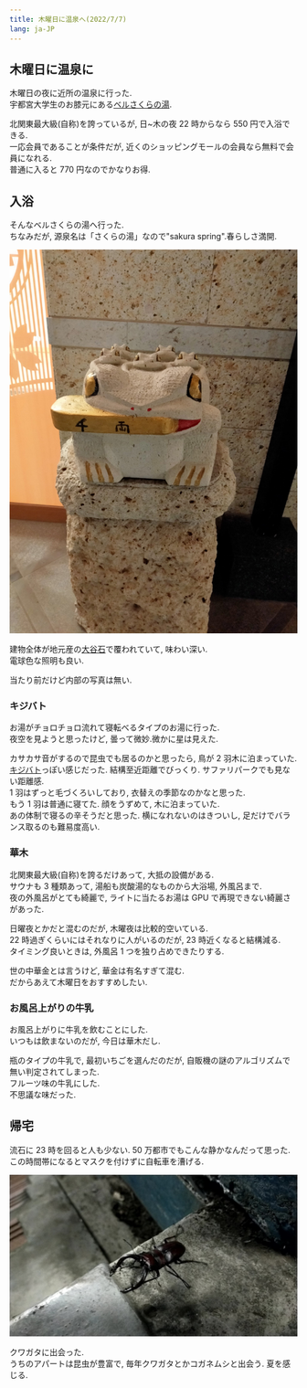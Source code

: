 ```yaml
---
title: 木曜日に温泉へ(2022/7/7)
lang: ja-JP
---
```


## 木曜日に温泉に

木曜日の夜に近所の温泉に行った.  
宇都宮大学生のお膝元にある[ベルさくらの湯](https://bellsakuranoyu.com/).

北関東最大級(自称)を誇っているが, 日~木の夜 22 時からなら 550 円で入浴できる.  
一応会員であることが条件だが, 近くのショッピングモールの会員なら無料で会員になれる.  
普通に入ると 770 円なのでかなりお得.

<!-- 弊大学, 近くにショッピングモールも温泉も, あと卵の無人販売もあって何かと便利. -->

## 入浴

そんなベルさくらの湯へ行った.  
ちなみだが, 源泉名は「さくらの湯」なので"sakura spring".春らしさ満開.

![kaeru](/img/articles/sakura_spring/kaeru.jpg)

建物全体が地元産の[大谷石](https://ja.wikipedia.org/wiki/%E5%A4%A7%E8%B0%B7%E7%9F%B3)で覆われていて, 味わい深い.  
電球色な照明も良い.

当たり前だけど内部の写真は無い.

### キジバト

お湯がチョロチョロ流れて寝転べるタイプのお湯に行った.  
夜空を見ようと思ったけど, 曇って微妙.微かに星は見えた.

カサカサ音がするので昆虫でも居るのかと思ったら, 鳥が 2 羽木に泊まっていた.  
[キジバト](https://www.suntory.co.jp/eco/birds/encyclopedia/detail/1411.html)っぽい感じだった.
結構至近距離でびっくり. サファリパークでも見ない距離感.  
1 羽はずっと毛づくろいしており, 衣替えの季節なのかなと思った.  
もう 1 羽は普通に寝てた. 顔をうずめて, 木に泊まっていた.  
あの体制で寝るの辛そうだと思った. 横になれないのはきついし, 足だけでバランス取るのも難易度高い.

### 華木

北関東最大級(自称)を誇るだけあって, 大抵の設備がある.  
サウナも 3 種類あって, 湯船も炭酸湯的なものから大浴場, 外風呂まで.  
夜の外風呂がとても綺麗で, ライトに当たるお湯は GPU で再現できない綺麗さがあった.

日曜夜とかだと混むのだが, 木曜夜は比較的空いている.  
22 時過ぎくらいにはそれなりに人がいるのだが, 23 時近くなると結構減る.  
タイミング良いときは, 外風呂 1 つを独り占めできたりする.

世の中華金とは言うけど, 華金は有名すぎて混む.  
だからあえて木曜日をおすすめしたい.

### お風呂上がりの牛乳

お風呂上がりに牛乳を飲むことにした.  
いつもは飲まないのだが, 今日は華木だし.

瓶のタイプの牛乳で, 最初いちごを選んだのだが, 自販機の謎のアルゴリズムで無い判定されてしまった.  
フルーツ味の牛乳にした.  
不思議な味だった.

## 帰宅

流石に 23 時を回ると人も少ない. 50 万都市でもこんな静かなんだって思った.  
この時間帯になるとマスクを付けずに自転車を漕げる.

![kuwagata](/img/articles/sakura_spring/kuwagata.jpg)

クワガタに出会った.  
うちのアパートは昆虫が豊富で, 毎年クワガタとかコガネムシと出会う. 夏を感じる.
